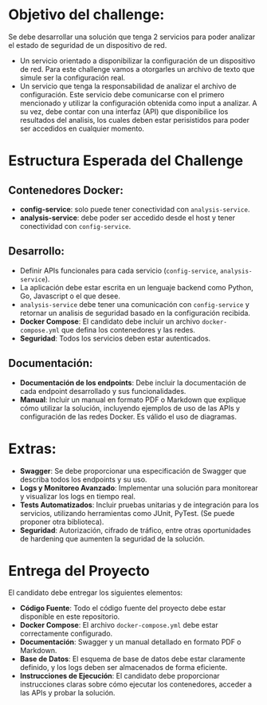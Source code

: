 # Objetivo del challenge:
Se debe desarrollar una solución que tenga 2 servicios para poder analizar el estado de seguridad de un dispositivo de red.
- Un servicio orientado a disponibilizar la configuración de un dispositivo de red. Para este challenge vamos a otorgarles un archivo de texto que simule ser la configuración real.
- Un servicio que tenga la responsabilidad de analizar el archivo de configuración. Este servicio debe comunicarse con el primero mencionado y utilizar la configuración obtenida como input a analizar. A su vez, debe contar con una interfaz (API) que disponibilice los resultados del analisis, los cuales deben estar perisistidos para poder ser accedidos en cualquier momento.

# Estructura Esperada del Challenge
## Contenedores Docker:
- **config-service**: solo puede tener conectividad con `analysis-service`.
- **analysis-service**: debe poder ser accedido desde el host y tener conectividad con `config-service`.

## Desarrollo:
- Definir APIs funcionales para cada servicio (`config-service`, `analysis-service`).
- La aplicación debe estar escrita en un lenguaje backend como Python, Go, Javascript o el que desee.
- `analysis-service` debe tener una comunicación con `config-service` y retornar un analisis de seguridad basado en la configuración recibida.
- **Docker Compose**: El candidato debe incluir un archivo `docker-compose.yml` que defina los contenedores y las redes.
- **Seguridad**: Todos los servicios deben estar autenticados.

## Documentación:
- **Documentación de los endpoints**: Debe incluir la documentación de cada endpoint desarrollado y sus funcionalidades.
- **Manual**: Incluir un manual en formato PDF o Markdown que explique cómo utilizar la solución, incluyendo ejemplos de uso de las APIs y configuración de las redes Docker. Es válido el uso de diagramas.

# Extras:
- **Swagger**: Se debe proporcionar una especificación de Swagger que describa todos los endpoints y su uso.
- **Logs y Monitoreo Avanzado**: Implementar una solución para monitorear y visualizar los logs en tiempo real.
- **Tests Automatizados**: Incluir pruebas unitarias y de integración para los servicios, utilizando herramientas como JUnit, PyTest. (Se puede proponer otra biblioteca).
- **Seguridad**: Autorización, cifrado de tráfico, entre otras oportunidades de hardening que aumenten la seguridad de la solución.

# Entrega del Proyecto
El candidato debe entregar los siguientes elementos:
- **Código Fuente**: Todo el código fuente del proyecto debe estar disponible en este repositorio.
- **Docker Compose**: El archivo `docker-compose.yml` debe estar correctamente configurado.
- **Documentación**: Swagger y un manual detallado en formato PDF o Markdown.
- **Base de Datos**: El esquema de base de datos debe estar claramente definido, y los logs deben ser almacenados de forma eficiente.
- **Instrucciones de Ejecución**: El candidato debe proporcionar instrucciones claras sobre cómo ejecutar los contenedores, acceder a las APIs y probar la solución.

